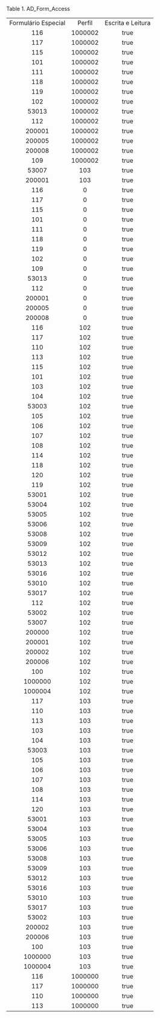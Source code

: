 <div id="d17775e1" class="table">

<div class="table-title">

Table 1. AD\_Form\_Access

</div>

<div class="table-contents">

|                     |         |                   |
| :-----------------: | :-----: | :---------------: |
| Formulário Especial | Perfil  | Escrita e Leitura |
|         116         | 1000002 |       true        |
|         117         | 1000002 |       true        |
|         115         | 1000002 |       true        |
|         101         | 1000002 |       true        |
|         111         | 1000002 |       true        |
|         118         | 1000002 |       true        |
|         119         | 1000002 |       true        |
|         102         | 1000002 |       true        |
|        53013        | 1000002 |       true        |
|         112         | 1000002 |       true        |
|       200001        | 1000002 |       true        |
|       200005        | 1000002 |       true        |
|       200008        | 1000002 |       true        |
|         109         | 1000002 |       true        |
|        53007        |   103   |       true        |
|       200001        |   103   |       true        |
|         116         |    0    |       true        |
|         117         |    0    |       true        |
|         115         |    0    |       true        |
|         101         |    0    |       true        |
|         111         |    0    |       true        |
|         118         |    0    |       true        |
|         119         |    0    |       true        |
|         102         |    0    |       true        |
|         109         |    0    |       true        |
|        53013        |    0    |       true        |
|         112         |    0    |       true        |
|       200001        |    0    |       true        |
|       200005        |    0    |       true        |
|       200008        |    0    |       true        |
|         116         |   102   |       true        |
|         117         |   102   |       true        |
|         110         |   102   |       true        |
|         113         |   102   |       true        |
|         115         |   102   |       true        |
|         101         |   102   |       true        |
|         103         |   102   |       true        |
|         104         |   102   |       true        |
|        53003        |   102   |       true        |
|         105         |   102   |       true        |
|         106         |   102   |       true        |
|         107         |   102   |       true        |
|         108         |   102   |       true        |
|         114         |   102   |       true        |
|         118         |   102   |       true        |
|         120         |   102   |       true        |
|         119         |   102   |       true        |
|        53001        |   102   |       true        |
|        53004        |   102   |       true        |
|        53005        |   102   |       true        |
|        53006        |   102   |       true        |
|        53008        |   102   |       true        |
|        53009        |   102   |       true        |
|        53012        |   102   |       true        |
|        53013        |   102   |       true        |
|        53016        |   102   |       true        |
|        53010        |   102   |       true        |
|        53017        |   102   |       true        |
|         112         |   102   |       true        |
|        53002        |   102   |       true        |
|        53007        |   102   |       true        |
|       200000        |   102   |       true        |
|       200001        |   102   |       true        |
|       200002        |   102   |       true        |
|       200006        |   102   |       true        |
|         100         |   102   |       true        |
|       1000000       |   102   |       true        |
|       1000004       |   102   |       true        |
|         117         |   103   |       true        |
|         110         |   103   |       true        |
|         113         |   103   |       true        |
|         103         |   103   |       true        |
|         104         |   103   |       true        |
|        53003        |   103   |       true        |
|         105         |   103   |       true        |
|         106         |   103   |       true        |
|         107         |   103   |       true        |
|         108         |   103   |       true        |
|         114         |   103   |       true        |
|         120         |   103   |       true        |
|        53001        |   103   |       true        |
|        53004        |   103   |       true        |
|        53005        |   103   |       true        |
|        53006        |   103   |       true        |
|        53008        |   103   |       true        |
|        53009        |   103   |       true        |
|        53012        |   103   |       true        |
|        53016        |   103   |       true        |
|        53010        |   103   |       true        |
|        53017        |   103   |       true        |
|        53002        |   103   |       true        |
|       200002        |   103   |       true        |
|       200006        |   103   |       true        |
|         100         |   103   |       true        |
|       1000000       |   103   |       true        |
|       1000004       |   103   |       true        |
|         116         | 1000000 |       true        |
|         117         | 1000000 |       true        |
|         110         | 1000000 |       true        |
|         113         | 1000000 |       true        |

</div>

</div>
